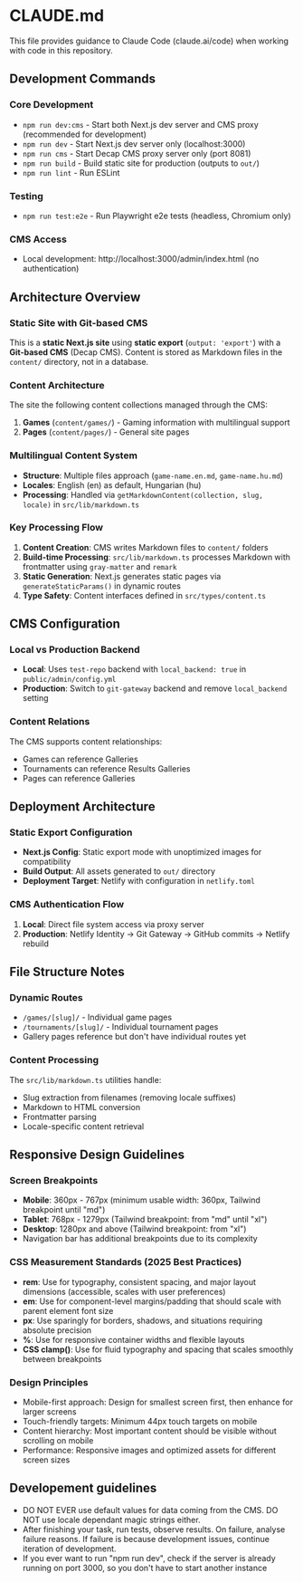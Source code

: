 # CLAUDE.md

This file provides guidance to Claude Code (claude.ai/code) when working with code in this repository.

## Development Commands

### Core Development
- `npm run dev:cms` - Start both Next.js dev server and CMS proxy (recommended for development)
- `npm run dev` - Start Next.js dev server only (localhost:3000)
- `npm run cms` - Start Decap CMS proxy server only (port 8081)
- `npm run build` - Build static site for production (outputs to `out/`)
- `npm run lint` - Run ESLint

### Testing
- `npm run test:e2e` - Run Playwright e2e tests (headless, Chromium only)

### CMS Access
- Local development: http://localhost:3000/admin/index.html (no authentication)

## Architecture Overview

### Static Site with Git-based CMS
This is a **static Next.js site** using **static export** (`output: 'export'`) with a **Git-based CMS** (Decap CMS). Content is stored as Markdown files in the `content/` directory, not in a database.

### Content Architecture
The site the following content collections managed through the CMS:

1. **Games** (`content/games/`) - Gaming information with multilingual support
2. **Pages** (`content/pages/`) - General site pages

### Multilingual Content System
- **Structure**: Multiple files approach (`game-name.en.md`, `game-name.hu.md`)
- **Locales**: English (en) as default, Hungarian (hu)
- **Processing**: Handled via `getMarkdownContent(collection, slug, locale)` in `src/lib/markdown.ts`

### Key Processing Flow
1. **Content Creation**: CMS writes Markdown files to `content/` folders
2. **Build-time Processing**: `src/lib/markdown.ts` processes Markdown with frontmatter using `gray-matter` and `remark`
3. **Static Generation**: Next.js generates static pages via `generateStaticParams()` in dynamic routes
4. **Type Safety**: Content interfaces defined in `src/types/content.ts`

## CMS Configuration

### Local vs Production Backend
- **Local**: Uses `test-repo` backend with `local_backend: true` in `public/admin/config.yml`
- **Production**: Switch to `git-gateway` backend and remove `local_backend` setting

### Content Relations
The CMS supports content relationships:
- Games can reference Galleries
- Tournaments can reference Results Galleries  
- Pages can reference Galleries

## Deployment Architecture

### Static Export Configuration
- **Next.js Config**: Static export mode with unoptimized images for compatibility
- **Build Output**: All assets generated to `out/` directory
- **Deployment Target**: Netlify with configuration in `netlify.toml`

### CMS Authentication Flow
1. **Local**: Direct file system access via proxy server
2. **Production**: Netlify Identity → Git Gateway → GitHub commits → Netlify rebuild

## File Structure Notes

### Dynamic Routes
- `/games/[slug]/` - Individual game pages
- `/tournaments/[slug]/` - Individual tournament pages
- Gallery pages reference but don't have individual routes yet

### Content Processing
The `src/lib/markdown.ts` utilities handle:
- Slug extraction from filenames (removing locale suffixes)
- Markdown to HTML conversion
- Frontmatter parsing
- Locale-specific content retrieval

## Responsive Design Guidelines

### Screen Breakpoints
- **Mobile**: 360px - 767px (minimum usable width: 360px, Tailwind breakpoint until "md")
- **Tablet**: 768px - 1279px (Tailwind breakpoint: from "md" until "xl")
- **Desktop**: 1280px and above (Tailwind breakpoint: from "xl")
- Navigation bar has additional breakpoints due to its complexity

### CSS Measurement Standards (2025 Best Practices)
- **rem**: Use for typography, consistent spacing, and major layout dimensions (accessible, scales with user preferences)
- **em**: Use for component-level margins/padding that should scale with parent element font size
- **px**: Use sparingly for borders, shadows, and situations requiring absolute precision
- **%**: Use for responsive container widths and flexible layouts
- **CSS clamp()**: Use for fluid typography and spacing that scales smoothly between breakpoints

### Design Principles
- Mobile-first approach: Design for smallest screen first, then enhance for larger screens
- Touch-friendly targets: Minimum 44px touch targets on mobile
- Content hierarchy: Most important content should be visible without scrolling on mobile
- Performance: Responsive images and optimized assets for different screen sizes

## Developement guidelines
- DO NOT EVER use default values for data coming from the CMS. DO NOT use locale dependant magic strings either.
- After finishing your task, run tests, observe results. On failure, analyse failure reasons. If failure is because development issues, continue iteration of development.
- If you ever want to run "npm run dev", check if the server is already running on port 3000, so you don't have to start another instance